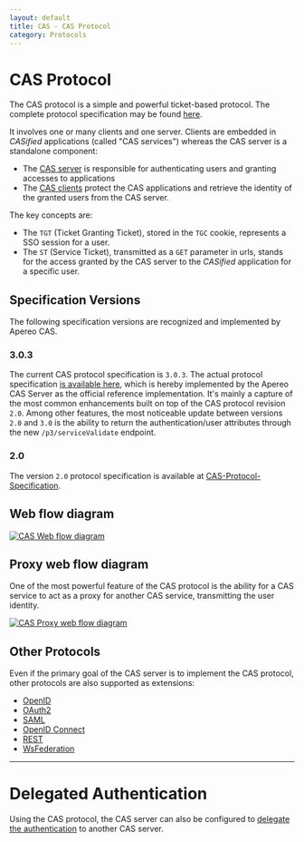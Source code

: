 ```yaml
---
layout: default
title: CAS - CAS Protocol
category: Protocols
---
```



# CAS Protocol

The CAS protocol is a simple and powerful ticket-based protocol. The complete protocol specification may be found [here](CAS-Protocol-Specification.html).

It involves one or many clients and one server. Clients are embedded in *CASified* applications (called "CAS services") whereas the CAS server is a standalone component:

- The [CAS server](../installation/Configuring-Authentication-Components.html) is responsible for authenticating users and granting accesses to applications
- The [CAS clients](../integration/CAS-Clients.html) protect the CAS applications and retrieve the identity of the granted users from the CAS server.

The key concepts are:

- The `TGT` (Ticket Granting Ticket), stored in the `TGC` cookie, represents a SSO session for a user.
- The `ST` (Service Ticket), transmitted as a `GET` parameter in urls, stands for the access granted by the CAS server to the *CASified* application for a specific user.


## Specification Versions

The following specification versions are recognized and implemented by Apereo CAS.

### 3.0.3

The current CAS protocol specification is `3.0.3`. The actual protocol specification [is available here](CAS-Protocol-Specification.html), which is hereby implemented by the Apereo CAS Server as the official reference implementation. It's mainly a capture of the most common enhancements built on top of the CAS protocol revision `2.0`. Among other features, the most noticeable update between versions `2.0` and `3.0` is the ability to return the authentication/user attributes through the new `/p3/serviceValidate` endpoint.

### 2.0

The version `2.0` protocol specification is available at [CAS-Protocol-Specification](CAS-Protocol-V2-Specification.html).

## Web flow diagram

<a href="../images/cas_flow_diagram.png" target="_blank"><img src="../images/cas_flow_diagram.png" alt="CAS Web flow diagram" title="CAS Web flow diagram" /></a>

## Proxy web flow diagram
One of the most powerful feature of the CAS protocol is the ability for a CAS service to act as a proxy for another CAS service, transmitting the user identity.

<a href="../images/cas_proxy_flow_diagram.jpg" target="_blank"><img src="../images/cas_proxy_flow_diagram.jpg" alt="CAS Proxy web flow diagram" title="CAS Proxy web flow diagram" /></a>

## Other Protocols

Even if the primary goal of the CAS server is to implement the CAS protocol, other protocols are also supported as extensions:

- [OpenID](../protocol/OpenID-Protocol.html)
- [OAuth2](../protocol/OAuth-Protocol.html)
- [SAML](../protocol/SAML-Protocol.html)
- [OpenID Connect](../protocol/OIDC-Protocol.html)
- [REST](../protocol/REST-Protocol.html)
- [WsFederation](../protocol/WS-Federation-Protocol.html)

***

# Delegated Authentication
Using the CAS protocol, the CAS server can also be configured to [delegate the authentication](../integration/Delegate-Authentication.html) to another CAS server.


